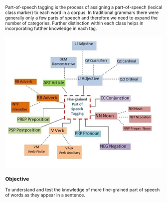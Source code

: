 Part-of-speech tagging is the process of assigning a part-of-speech (lexical class marker) to each word in a corpus. In traditional grammars there were generally only a few parts of speech and therefore we need to expand the number of categories. Further distinction within each class helps in incorporating futther knowledge in each tag.
<br/>
<br/>
<img src="images/pos-fg.jpg">


### Objective

To understand and test the knowledge of more fine-grained part of speech of words as they appear in a sentence.
